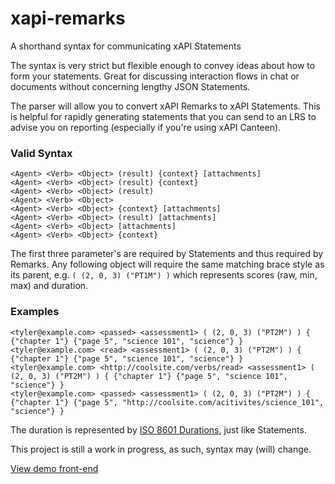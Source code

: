 # xapi-remarks
A shorthand syntax for communicating xAPI Statements

The syntax is very strict but flexible enough to convey ideas about how to form your statements. Great for discussing interaction flows in chat or documents without concerning lengthy JSON Statements.

The parser will allow you to convert xAPI Remarks to xAPI Statements. This is helpful for rapidly generating statements that you can send to an LRS to advise you on reporting (especially if you're using xAPI Canteen).

### Valid Syntax
```
<Agent> <Verb> <Object> (result) {context} [attachments]
<Agent> <Verb> <Object> (result) {context}
<Agent> <Verb> <Object> (result)
<Agent> <Verb> <Object>
<Agent> <Verb> <Object> {context} [attachments]
<Agent> <Verb> <Object> (result) [attachments]
<Agent> <Verb> <Object> [attachments]
<Agent> <Verb> <Object> {context}
```

The first three parameter's are required by Statements and thus required by Remarks. Any following object will require the same matching brace style as its parent, e.g. `( (2, 0, 3) ("PT1M") )` which represents scores (raw, min, max) and duration. 

### Examples

```
<tyler@example.com> <passed> <assessment1> ( (2, 0, 3) ("PT2M") ) { {"chapter 1"} {"page 5", "science 101", "science"} }
<tyler@example.com> <read> <assessment1> ( (2, 0, 3) ("PT2M") ) { {"chapter 1"} {"page 5", "science 101", "science"} }
<tyler@example.com> <http://coolsite.com/verbs/read> <assessment1> ( (2, 0, 3) ("PT2M") ) { {"chapter 1"} {"page 5", "science 101", "science"} }
<tyler@example.com> <passed> <assessment1> ( (2, 0, 3) ("PT2M") ) { {"chapter 1"} {"page 5", "http://coolsite.com/acitivites/science_101", "science"} }
```

The duration is represented by [ISO 8601 Durations](http://www.wikiwand.com/en/ISO_8601#/Durations), just like Statements.

This project is still a work in progress, as such, syntax may (will) change.

[View demo front-end](http://adlnet.github.io)
